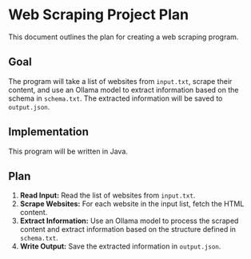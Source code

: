 # Web Scraping Project Plan

This document outlines the plan for creating a web scraping program.

## Goal

The program will take a list of websites from `input.txt`, scrape their content, and use an Ollama model to extract information based on the schema in `schema.txt`. The extracted information will be saved to `output.json`.

## Implementation

This program will be written in Java.

## Plan

1.  **Read Input:** Read the list of websites from `input.txt`.
2.  **Scrape Websites:** For each website in the input list, fetch the HTML content.
3.  **Extract Information:** Use an Ollama model to process the scraped content and extract information based on the structure defined in `schema.txt`.
4.  **Write Output:** Save the extracted information in `output.json`.
